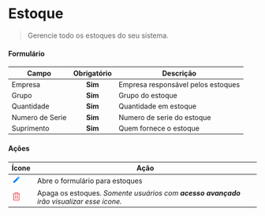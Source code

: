 # Estoque

> Gerencie todo os estoques do seu sistema.

#### Formulário

| Campo           | Obrigatório | Descrição                          |
| --------------- | :---------: | ---------------------------------- |
| Empresa         |   **Sim**   | Empresa responsável pelos estoques |
| Grupo           |   **Sim**   | Grupo do estoque                   |
| Quantidade      |   **Sim**   | Quantidade em estoque              |
| Numero de Serie |   **Sim**   | Numero de serie do estoque         |
| Suprimento      |   **Sim**   | Quem fornece o estoque             |

#### Ações

| Ícone                                  | Ação                                                                                      |
| -------------------------------------- | ----------------------------------------------------------------------------------------- |
| ![logo](../../assets/icons/Pencil.png) | Abre o formulário para estoques                                                           |
| ![logo](../../assets/icons/Trash.png)  | Apaga os estoques. _Somente usuários com **acesso avançado** irão visualizar esse ícone._ |

